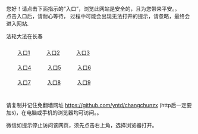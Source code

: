 您好！请点击下面指示的“入口”，浏览此网站是安全的，且为您带来平安。。 <br/>
点击入口后，请耐心等待， 过程中可能会出现无法打开的提示，请忽略，最终会进入网站. </br>

法轮大法在长春<br/>
<div style="padding:10px"><a style="margin:20px" target="_blank" href="https://d2bqpbmkkk485h.cloudfront.net/2Qpsp?ppyfs" id="ccLink1" rel="nofollow">入口1</a> <a target="_blank" style="margin:20px" href="https://d1z6l2r0a8azu7.cloudfront.net/2Qpsp?yzwcvuaa" id="ccLink2" rel="nofollow">入口2</a> <a style="margin:20px" target="_blank" href="https://d3jwj0tbgs1aqx.cloudfront.net/2Qpsp?lijwxza" id="ccLink3" rel="nofollow">入口3</a></div>

<div style="padding:10px" ><a style="margin:20px" target="_blank" href="https://d2bqpbmkkk485h.cloudfront.net/2Qpsp?ppyfs" id="ccLink4" rel="nofollow">入口4</a> <a style="margin:20px" href="https://d1z6l2r0a8azu7.cloudfront.net/2Qpsp?yzwcvuaa" target="_blank" id="ccLink5" rel="nofollow">入口5</a> <a style="margin:20px" href="https://d3jwj0tbgs1aqx.cloudfront.net/2Qpsp?lijwxza" target="_blank" id="ccLink6" rel="nofollow">入口6</a></div>

<div style="padding:10px"><a style="margin:20px" target="_blank" href="https://d2bqpbmkkk485h.cloudfront.net/2Qpsp?ppyfs" id="ccLink7" rel="nofollow">入口7</a> <a style="margin:20px" href="https://d1z6l2r0a8azu7.cloudfront.net/2Qpsp?yzwcvuaa" target="_blank" id="ccLink8" rel="nofollow">入口8</a> <a style="margin:20px" target="_blank" href="https://d3jwj0tbgs1aqx.cloudfront.net/2Qpsp?lijwxza" id="ccLink9" rel="nofollow">入口9</a></div>

<br/>



请复制并记住免翻墙网址 https://github.com/yntd/changchunzx (http后一定要加s)，在电脑或手机的浏览器均可访问。。<br/>

微信如提示停止访问该网页，须先点击右上角，选择浏览器打开。
